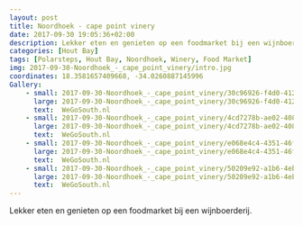 ```yaml
---
layout: post
title: Noordhoek - cape point vinery
date: 2017-09-30 19:05:36+02:00
description: Lekker eten en genieten op een foodmarket bij een wijnboerderij. 
categories: [Hout Bay]
tags: [Polarsteps, Hout Bay, Noordhoek, Winery, Food Market]
img: 2017-09-30-Noordhoek_-_cape_point_vinery/intro.jpg
coordinates: 18.3581657409668, -34.0260887145996
Gallery:
    - small: 2017-09-30-Noordhoek_-_cape_point_vinery/30c96926-f4d0-4126-91be-6809d6aa27ac_large_image.jpg
      large: 2017-09-30-Noordhoek_-_cape_point_vinery/30c96926-f4d0-4126-91be-6809d6aa27ac_large_image.jpg
      text:  WeGoSouth.nl
    - small: 2017-09-30-Noordhoek_-_cape_point_vinery/4cd7278b-ae02-4089-9135-dda8fdd9d111_large_image.jpg
      large: 2017-09-30-Noordhoek_-_cape_point_vinery/4cd7278b-ae02-4089-9135-dda8fdd9d111_large_image.jpg
      text:  WeGoSouth.nl
    - small: 2017-09-30-Noordhoek_-_cape_point_vinery/e068e4c4-4351-46f6-b512-3214e0cda9d2_large_image.jpg
      large: 2017-09-30-Noordhoek_-_cape_point_vinery/e068e4c4-4351-46f6-b512-3214e0cda9d2_large_image.jpg
      text:  WeGoSouth.nl
    - small: 2017-09-30-Noordhoek_-_cape_point_vinery/50209e92-a1b6-4eba-aa6f-fa3c7f1cbb00_large_image.jpg
      large: 2017-09-30-Noordhoek_-_cape_point_vinery/50209e92-a1b6-4eba-aa6f-fa3c7f1cbb00_large_image.jpg
      text:  WeGoSouth.nl
---
```

Lekker eten en genieten op een foodmarket bij een wijnboerderij. 